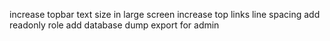 increase topbar text size in large screen
increase top links line spacing
add readonly role
add database dump export for admin
